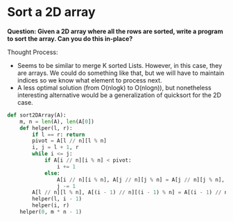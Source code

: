 # Sort a 2D array

<b>
Question: Given a 2D array where all the rows are sorted, write a program to sort the array. Can you do this in-place? 
</b>


Thought Process:
* Seems to be similar to merge K sorted Lists. However, in this case, they are arrays. We could do something like that, but we will have to maintain indices so we know what element to process next.
* A less optimal solution (from O(nlogk) to O(nlogn)), but nonetheless interesting alternative would be a generalization of quicksort for the 2D case.

```python
def sort2DArray(A):
    m, n = len(A), len(A[0])
    def helper(l, r):
        if l == r: return
        pivot = A[l // n][l % n]
        i, j = l + 1, r
        while i <= j:
            if A[i // n][i % n] < pivot:
                i += 1
            else:
                A[i // n][i % n], A[j // n][j % n] = A[j // n][j % n], A[i // n][i % n]
                j -= 1
        A[l // n][l % n], A[(i - 1) // n][(i - 1) % n] = A[(i - 1) // n][(i - 1) % n], A[l // n][l % n]
        helper(l, i - 1)
        helper(i, r)
    helper(0, m * n - 1)
```
